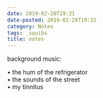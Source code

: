 ```yaml
---
date: 2019-02-28T19:31
date-posted: 2019-02-28T19:32
category: Notes
tags: _squibs
title: notes
---
```


background music:

• the hum of the refrigerator
<br>• the sounds of the street
<br>• my tinnitus

